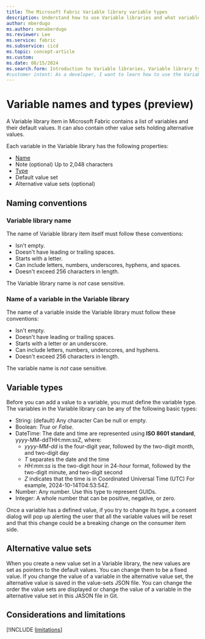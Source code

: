 ```yaml
---
title: The Microsoft Fabric Variable library variable types
description: Understand how to use Variable libraries and what variable types are allowed.
author: mberdugo
ms.author: monaberdugo
ms.reviewer: Lee
ms.service: fabric
ms.subservice: cicd
ms.topic: concept-article
ms.custom:
ms.date: 08/15/2024
ms.search.form: Introduction to Variable libraries, Variable library types, variable types
#customer intent: As a developer, I want to learn how to use the Variable library item and which variable types exist, so that I can manage my content lifecycle.
---
```


# Variable names and types (preview)

A Variable library item in Microsoft Fabric contains a list of variables and their default values. It can also contain other value sets holding alternative values.

Each variable in the Variable library has the following properties:

- [Name](#naming-conventions)
- Note (optional) Up to 2,048 characters
- [Type](#variable-types)
- Default value set
- Alternative value sets (optional)

## Naming conventions

### Variable library name

The name of Variable library item itself must follow these conventions:

- Isn't empty.
- Doesn't have leading or trailing spaces.
- Starts with a letter.
- Can include letters, numbers, underscores, hyphens, and spaces.
- Doesn't exceed 256 characters in length.

The Variable library name is *not* case sensitive.

### Name of a variable in the Variable library

The name of a variable inside the Variable library must follow these conventions:

- Isn't empty.
- Doesn't have leading or trailing spaces.
- Starts with a letter or an underscore.
- Can include letters, numbers, underscores, and hyphens.
- Doesn't exceed 256 characters in length.

The variable name is *not* case sensitive.

## Variable types

Before you can add a value to a variable, you must define the variable type.
The variables in the Variable library can be any of the following basic types:

- String: (default) Any character Can be null or empty.
- Boolean: *True* or *False*.
- DateTime: The date and time are represented using **ISO 8601 standard**, yyyy-MM-ddTHH:mm:ssZ, where:
  - *yyyy-MM-dd* is the four-digit year, followed by the two-digit month, and two-digit day
  - *T* separates the date and the time
  - *HH:mm:ss* is the two-digit hour in 24-hour format, followed by the two-digit minute, and two-digit second
  - *Z* indicates that the time is in Coordinated Universal Time (UTC)
  For example, 2024-10-14T04:53:54Z.
- Number: Any number. Use this type to represent GUIDs.
- Integer: A whole number that can be positive, negative, or zero.

Once a variable has a defined value, if you try to change its type, a consent dialog will pop up alerting the user that all the variable values will be reset and that this change could be a breaking change on the consumer item side. 

## Alternative value sets

When you create a new value set in a Variable library, the new values are set as pointers to the default values. You can change them to be a fixed value.
If you change the value of a variable in the alternative value set, the alternative value is saved in the value-sets JSON file.
You can change the order the value sets are displayed or change the value of a variable in the alternative value set in this JASON file in Git.

## Considerations and limitations

 [!INCLUDE [limitations](./includes/variable-library-limitations.md)]